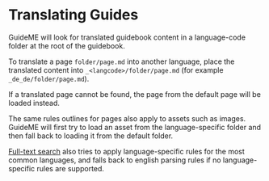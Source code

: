 # Translating Guides

GuideME will look for translated guidebook content in a language-code folder at the root of the guidebook.

To translate a page `folder/page.md` into another language, place the translated content into
`_<langcode>/folder/page.md` (for example `_de_de/folder/page.md`).

If a translated page cannot be found, the page from the default page will be loaded instead.

The same rules outlines for pages also apply to assets such as images. GuideME will first try to load an asset
from the language-specific folder and then fall back to loading it from the default folder.

[Full-text search](./40-search.md) also tries to apply language-specific rules for the most common languages,
and falls back to english parsing rules if no language-specific rules are supported.
